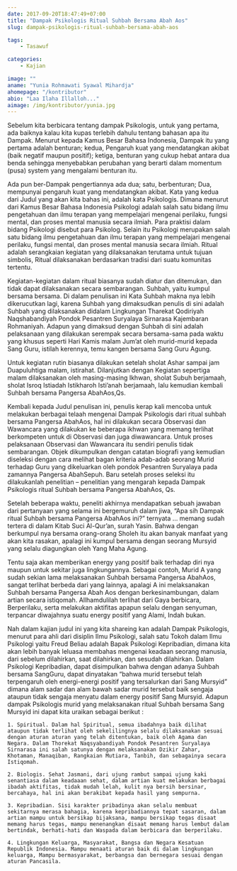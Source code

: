 ```yaml
---
date: 2017-09-20T18:47:49+07:00
title: "Dampak Psikologis Ritual Suhbah Bersama Abah Aos"
slug: dampak-psikologis-ritual-suhbah-bersama-abah-aos

tags:
    - Tasawuf

categories:
    - Kajian

image: ""
aname: "Yunia Rohmawati Syawal Mihardja"
ahomepage: "/kontributor"
abio: "Laa Ilaha Illalloh..."
aimage: /img/kontributor/yunia.jpg
---
```


Sebelum kita berbicara tentang dampak Psikologis, untuk yang pertama, ada baiknya kalau  kita kupas terlebih dahulu tentang bahasan apa itu Dampak. Menurut kepada Kamus Besar Bahasa Indonesia, Dampak itu yang pertama adalah benturan; kedua, Pengaruh kuat yang mendatangkan akibat (baik negatif maupun positif); ketiga, benturan yang cukup hebat antara dua benda sehingga menyebabkan perubahan yang berarti dalam momentum (pusa) system yang mengalami benturan itu. 

Ada pun ber-Dampak pengertiannya ada dua; satu, berbenturan; Dua, mempunyai pengaruh kuat yang mendatangkan akibat. Kata yang kedua dari Judul yang akan kita bahas ini, adalah kata Psikologis. Dimana menurut dari Kamus Besar Bahasa Indonesia Psikologi adalah salah satu bidang ilmu pengetahuan dan ilmu terapan yang mempelajari mengenai perilaku, fungsi mental, dan proses mental manusia secara ilmiah. Para praktisi dalam bidang Psikologi disebut para Psikolog. Selain itu Psikologi merupakan salah satu bidang ilmu pengetahuan dan ilmu terapan yang mempelajari mengenai perilaku, fungsi mental, dan proses mental manusia secara ilmiah. Ritual adalah serangkaian kegiatan yang dilaksanakan terutama untuk tujuan simbolis, Ritual dilaksanakan berdasarkan tradisi dari suatu komunitas tertentu. 

Kegiatan-kegiatan dalam ritual biasanya sudah diatur dan ditemukan, dan tidak dapat dilaksanakan secara sembarangan. Suhbah, yaitu kumpul bersama bersama. Di dalam penulisan ini Kata Suhbah makna nya lebih dikerucutkan lagi, karena Suhbah yang dimaksudkan penulis di sini adalah Suhbah yang dilaksanakan didalam Lingkungan Tharekat Qodiriyah Naqshabandiyah Pondok Pesantren Suryalaya Sirnarasa Kajembaran Rohmaniyah. Adapun yang dimaksud dengan Suhbah di sini adalah pelaksanaan yang dilakukan serempak secara bersama-sama pada waktu yang khusus seperti Hari Kamis malam Jum’at oleh murid-murid kepada Sang Guru, istilah kerennya, temu kangen bersama Sang Guru Agung. 

Untuk kegiatan rutin biasanya dilakukan setelah sholat Ashar sampai jam Duapuluhtiga malam, istirahat. Dilanjutkan dengan Kegiatan sepertiga malam dilaksanakan oleh masing-masing Ikhwan, sholat Subuh berjamaah, sholat Isroq Istiadah Istikharoh Isti’anah berjamaah, lalu kemudian kembali Suhbah bersama Pangersa AbahAos,Qs. 

Kembali kepada Judul penulisan ini, penulis kerap kali mencoba untuk melakukan berbagai telaah mengenai Dampak Psikologis dari ritual suhbah bersama Pangersa AbahAos, hal ini dilakukan secara Observasi dan Wawancara yang dilakukan ke beberapa ikhwan yang memang terlihat berkompeten untuk di Observasi dan juga diwawancara. Untuk proses pelaksanaan Observasi dan Wawancara itu sendiri penulis tidak sembarangan. Objek dikumpulkan dengan catatan biografi yang kemudian diseleksi dengan cara melihat bagan kriteria adab-adab seorang Murid terhadap Guru yang dikeluarkan oleh pondok Pesantren Suryalaya pada zamannya Pangersa AbahSepuh. Baru setelah proses seleksi itu dilakukanlah penelitian – penelitian yang mengarah kepada Dampak Psikologis ritual Suhbah bersama Pangersa AbahAos, Qs. 

Setelah beberapa waktu, peneliti akhirnya mendapatkan sebuah jawaban dari pertanyaan yang selama ini bergemuruh dalam jiwa, “Apa sih Dampak ritual Suhbah bersama Pangersa AbahAos ini?” ternyata … memang sudah tertera di dalam Kitab Suci Al-Qur’an, surah Yasin. Bahwa dengan berkumpul nya bersama orang-orang Sholeh itu akan banyak manfaat yang akan kita rasakan, apalagi ini kumpul bersama dengan seorang Mursyid yang selalu diagungkan oleh Yang Maha Agung. 

Tentu saja akan memberikan energy yang positif baik terhadap diri nya maupun untuk sekitar juga lingkungannya. Sebagai contoh, Murid A yang sudah sekian lama melaksanakan Suhbah bersama Pangersa AbahAos, sangat terlihat berbeda dari yang lainnya, apalagi A ini melaksanakan Suhbah bersama Pangersa Abah Aos dengan berkesinambungan, dalam artian secara istiqomah. Allhamdulilah terlihat dari Gaya berbicara, Berperilaku, serta melakukan aktifitas apapun selalu dengan senyuman, terpancar diwajahnya suatu energy positif yang Alami, Indah bukan. 

Nah dalam kajian judul ini yang kita shareing kan adalah Dampak Psikologis, menurut para ahli dari disiplin Ilmu Psikologi, salah satu Tokoh dalam Ilmu Psikologi yaitu Freud Beliau adalah Bapak Psikologi Kepribadian, dimana kita akan lebih banyak leluasa membahas mengenai keadaan seorang manusia, dari sebelum dilahirkan, saat dilahirkan, dan sesudah dilahirkan. Dalam Psikologi Kepribadian, dapat disimpulkan bahwa dengan adanya Suhbah bersama SangGuru, dapat dinyatakan “bahwa murid tersebut telah terpengaruh oleh energi-energi positif yang tersalurkan dari Sang Mursyid” dimana alam sadar dan alam bawah sadar murid tersebut baik sengaja ataupun tidak sengaja menyatu dalam energy positif Sang Mursyid. Adapun dampak Psikologis murid yang melaksanakan ritual Suhbah bersama Sang Mursyid ini dapat kita uraikan sebagai berikut :

    1. Spiritual. Dalam hal Spiritual, semua ibadahnya baik dilihat ataupun tidak terlihat oleh sekelilingnya selalu dilaksanakan sesuai dengan aturan aturan yang telah ditentukan, baik oleh Agama dan Negara. Dalam Thorekat Naqsyabandiyah Pondok Pesantren Suryalaya Sirnarasa ini salah satunya dengan melaksanakan Dzikir Zahar, Khotaman, Manaqiban, Rangkaian Mutiara, Tanbih, dan sebagainya secara Istiqomah.   
    
    2. Biologis. Sehat Jasmani, dari ujung rambut sampai ujung kaki senantiasa dalam keadaaan sehat, dalam artian kuat melakukan berbagai ibadah aktifitas, tidak mudah lelah, kulit nya bersih bersinar, bercahaya, hal ini akan berakibat kepada hasil yang sempurna.
    
    3. Kepribadian. Sisi karakter pribadinya akan selalu membuat sekitarnya merasa bahagia, karena kepribadiannya tepat sasaran, dalam artian mampu untuk bersikap bijaksana, mampu bersikap tegas disaat memang harus tegas, mampu menenangkan disaat memang harus lembut dalam bertindak, berhati-hati dan Waspada dalam berbicara dan berperilaku.
    
    4. Lingkungan Keluarga, Masyarakat, Bangsa dan Negara Kesatuan Republik Indonesia. Mampu menaati aturan baik di dalam lingkungan keluarga, Mampu bermasyarakat, berbangsa dan bernegara sesuai dengan aturan Pancasila.
